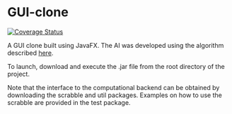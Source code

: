# GUI-clone

[![Coverage Status](https://coveralls.io/repos/github/sujayt123/scrabble-clone/badge.svg?branch=master)](https://coveralls.io/github/sujayt123/scrabble-clone?branch=master)

A GUI clone built using JavaFX. The AI was developed using the algorithm described [here](http://dl.acm.org/citation.cfm?id=42420).

To launch, download and execute the .jar file from the root directory of the project.

Note that the interface to the computational backend can be obtained by downloading the scrabble and util packages.
Examples on how to use the scrabble are provided in the test package.
